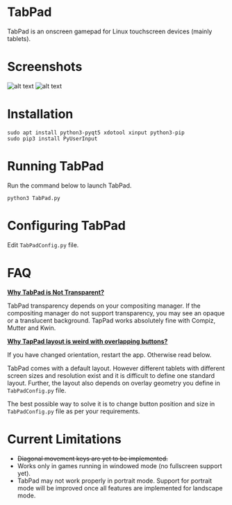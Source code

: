 # TabPad 
TabPad is an onscreen gamepad for Linux touchscreen devices (mainly tablets).

# Screenshots
![alt text](https://raw.githubusercontent.com/nitg16/TabPad/master/TabPad.jpg)
![alt text](https://raw.githubusercontent.com/nitg16/TabPad/master/TabPad1.png)

# Installation 
    sudo apt install python3-pyqt5 xdotool xinput python3-pip
    sudo pip3 install PyUserInput 

# Running TabPad 
Run the command below to launch TabPad.

    python3 TabPad.py 

# Configuring TabPad  
Edit `TabPadConfig.py` file.

# FAQ
**<u>Why TabPad is Not Transparent?</u>**

TabPad transparency depends on your compositing manager. If the compositing manager do not support transparency, you may see an opaque or a translucent background. TapPad works absolutely fine with Compiz, Mutter and Kwin.

**<u>Why TapPad layout is weird with overlapping buttons?</u>**

If you have changed orientation, restart the app. Otherwise read below.  

TabPad comes with a default layout. However different tablets with different screen sizes and resolution exist and it is difficult to define one standard layout. Further, the layout also depends on overlay geometry you define in `TabPadConfig.py` file.

The best possible way to solve it is to change button position and size in `TabPadConfig.py` file as per your requirements.   

# Current Limitations 
  * ~~Diagonal movement keys are yet to be implemented.~~
  * Works only in games running in windowed mode (no fullscreen support yet).
  * TabPad may not work properly in portrait mode. Support for portrait mode will be improved once all features are implemented for landscape mode.

